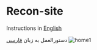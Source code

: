 # Recon-site

Instructions in [English](./README-en.md)<br>

دستورالعمل به زبان [فارسی](./README-fa.md)
![home1](https://github.com/aliasgharfathikhah/Recon-site/assets/114841573/d263f394-f281-4f3d-b157-c234fb7166ac)
